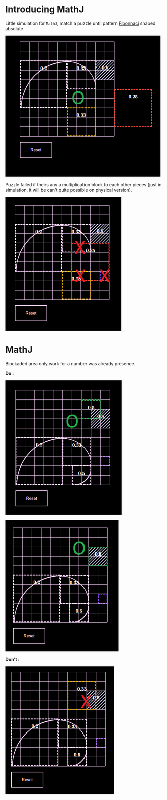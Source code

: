 # Introducing MathJ

Little simulation for `MathJ`, match a puzzle until pattern [Fibonnaci](https://en.wikipedia.org/wiki/Fibonacci_number) shaped absolute.

<img src="img/MathJ.png" alt="MathJ" width="494" height="448"></img>

Puzzle failed if theirs any a multiplication block to each other pieces (just in simulation, it will be can't quite possible on physical version).

<img src="img/1.png" alt="MathJ" width="369" height="425"></img>

#
# MathJ

Blockaded area only work for a number was already presence.

<b>Do :</b>

<img src="img/2.png" alt="MathJ" width="370" height="427"></img>

<img src="img/2.1.png" alt="MathJ" width="360" height="417"></img>

<b>Don't :</b>

<img src="img/2.2.png" alt="MathJ" width="346" height="406"></img>
